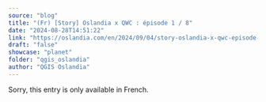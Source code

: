 ```yaml
---
source: "blog"
title: "(Fr) [Story] Oslandia x QWC : épisode 1 / 8"
date: "2024-08-28T14:51:22"
link: "https://oslandia.com/en/2024/09/04/story-oslandia-x-qwc-episode-1-8/"
draft: "false"
showcase: "planet"
folder: "qgis_oslandia"
author: "QGIS Oslandia"
---
```


Sorry, this entry is only available in French.
